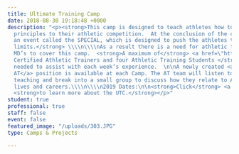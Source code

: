 ```yaml
---
title: Ultimate Training Camp
date: 2018-08-30 19:18:48 +0000
description: "<p><strong>This camp is designed to teach athletes how to apply Biblical
  principles to their athletic competition.  At the conclusion of the camp there is
  an event called the SPECIAL, which is designed to push the athletes to their physical
  limits.</strong> \\\\n\\\\nAs a result there is a need for athletic trainers and/or
  MD’s to cover this camp.  <strong>A maximum of</strong> <a href=\"http://aiasportsperformance.org/wp-content/uploads/2012/03/2018-UTC-SP-Recruiting-Flyer.pdf\"><strong>four
  Certified Athletic Trainers and four Athletic Training Students </strong></a>are
  needed to assist with each week’s experience.  \n\nA newly created <a href=\"http://aiasportsperformance.org/2017/12/new-opportunity-for-ats-at-ultimate-training-camps/\">Head
  AT</a> position is available at each Camp. The AT team will listen to the Principles
  teaching and break into a small group to discuss how they relate to Athletic Training–their
  lives and careers.\\\\n\\\\n2019 Dates:\n\n<strong>Click</strong> <a href=\"http://www.ultimatetrainingcamp.com/\"><strong>here</strong></a>
  <strong>to learn more about the UTC.</strong></p>"
student: true
professional: true
staff: false
event: false
featured_image: "/uploads/303.JPG"
type: Camps & Projects

---
```

